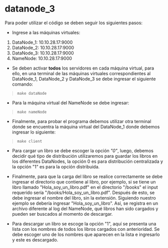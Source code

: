 # datanode_3

Para poder utilizar el código se deben seguir los siguientes pasos:

- Ingrese a las máquinas virtuales:
1. DataNode_1: 10.10.28.17:9000
2. DataNode_2: 10.10.28.17:9000
3. DataNode_3: 10.10.28.17:9000 
4. NameNode: 10.10.28.17:9000

- Se deben activar **todos** los servidores en cada máquina virtual, para ello, en una terminal de las máquinas virtuales correspondientes al DataNode_1, DataNode_2 y DataNode_3 se debe ingresar el siguiente comando:

>`` make dataNode ``

- Para la máquina virtual del NameNode se debe ingresar:

>``make nameNode``

- Finalmente, para probar el programa debemos utilizar otra terminal donde se encuentra la máquina virtual del DataNode_1 donde debemos ingresar lo siguiente:

>``make client``

- Para cargar un libro se debe escoger la opción *"0"*, luego, debemos decidir qué tipo de distribución utilizaremos para guardar los libros en los diferentes DataNodes, la opción 0 es para distribución centralizada y la opción "1" es para la opción distribuida. 

- Finalmente, para que la carga del libro se realice correctamente se debe ingresar el directorio que contiene al libro, por ejemplo, si se tiene un libro llamado "Hola_soy_un_libro.pdf" en el directorio "/books" el input requerido sería "/books/Hola_soy_un_libro.pdf". Después de esto, se debe ingresar el nombre del libro, sin la extensión. Siguiendo nuestro ejemplo se debería ingresar "Hola_soy_un_libro". Así, se registra en un archivo diferente al log del NameNode, qué libros han sido cargados y pueden ser buscados al momento de descargar.

- Para descargar un libro se escoge la opción "1", aquí se presenta una lista con los nombres de todos los libros cargados con anterioridad.
Se debe escoger uno de los nombres que aparecen en la lista e ingresarlo y este es descargado.